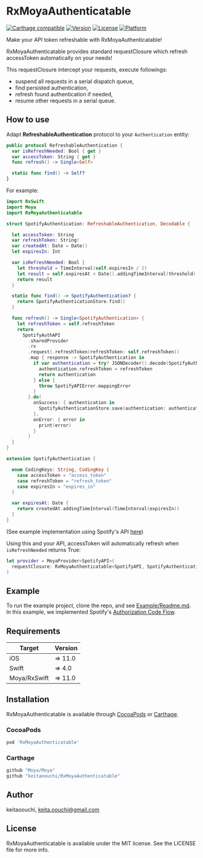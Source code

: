 # RxMoyaAuthenticatable

[![Carthage compatible](https://img.shields.io/badge/Carthage-compatible-4BC51D.svg?style=flat)](https://github.com/Carthage/Carthage)
[![Version](https://img.shields.io/cocoapods/v/RxMoyaAuthenticatable.svg?style=flat)](https://cocoapods.org/pods/RxMoyaAuthenticatable)
[![License](https://img.shields.io/cocoapods/l/RxMoyaAuthenticatable.svg?style=flat)](https://cocoapods.org/pods/RxMoyaAuthenticatable)
[![Platform](https://img.shields.io/cocoapods/p/RxMoyaAuthenticatable.svg?style=flat)](https://cocoapods.org/pods/RxMoyaAuthenticatable)

Make your API token refreshable with RxMoyaAuthenticatable!

RxMoyaAuthenticatable provides standard requestClosure which refresh accessToken automatically on your needs!

This requestClosure intercept your requests, execute followings:

- suspend all requests in a serial dispatch queue,
- find persisted authentication,
- refresh found authentication if needed,
- resume other requests in a serial queue.

## How to use

Adapt **RefreshableAuthentication** protocol to your `Authentication` entity:

```swift
public protocol RefreshableAuthentication {
  var isRefreshNeeded: Bool { get }
  var accessToken: String { get }
  func refresh() -> Single<Self>

  static func find() -> Self?
}
```

For example:

```swift
import RxSwift
import Moya
import RxMoyaAuthenticatable

struct SpotifyAuthentication: RefreshableAuthentication, Decodable {

  let accessToken: String
  var refreshToken: String!
  var createdAt: Date = Date()
  let expiresIn: Int

  var isRefreshNeeded: Bool {
    let threshold = TimeInterval(self.expiresIn / 2)
    let result = self.expiresAt < Date().addingTimeInterval(threshold)
    return result
  }

  static func find() -> SpotifyAuthentication? {
    return SpotifyAuthenticationStore.find()
  }

  func refresh() -> Single<SpotifyAuthentication> {
    let refreshToken = self.refreshToken
    return
      SpotifyAuthAPI
        .sharedProvider
        .rx
        .request(.refreshToken(refreshToken: self.refreshToken))
        .map { response -> SpotifyAuthentication in
          if var authentication = try? JSONDecoder().decode(SpotifyAuthentication.self, from: response.data) {
            authentication.refreshToken = refreshToken
            return authentication
          } else {
            throw SpotifyAPIError.mappingError
          }
        }.do(
          onSuccess: { authentication in
            SpotifyAuthenticationStore.save(authentication: authentication)
          },
          onError: { error in
            print(error)
          }
        )
  }
}

extension SpotifyAuthentication {

  enum CodingKeys: String, CodingKey {
    case accessToken = "access_token"
    case refreshToken = "refresh_token"
    case expiresIn = "expires_in"
  }

  var expiresAt: Date {
    return createdAt.addingTimeInterval(TimeInterval(expiresIn))
  }
}

```
(See example implementation using Spotify's API [here](https://github.com/keitaoouchi/RxMoyaAuthenticatable/blob/master/Example/RxMoyaAuthenticatable/SpotifyAuthentication.swift))

Using this and your API, accessToken will automatically refresh when `isRefreshNeeded` returns True:

```swift
let provider = MoyaProvider<SpotifyAPI>(
  requestClosure: RxMoyaAuthenticatable<SpotifyAPI, SpotifyAuthentication>().requestClosure
)
```

## Example

To run the example project, clone the repo, and see [Example/Readme.md](https://github.com/keitaoouchi/RxMoyaAuthenticatable/blob/master/Example/README.md).
In this example, we implemented Spotify's [Authorization Code Flow](https://beta.developer.spotify.com/documentation/general/guides/authorization-guide/).

## Requirements

| Target            | Version  |
|-------------------|----------|
| iOS               |  => 11.0 |
| Swift             |  => 4.0  |
| Moya/RxSwift      |  => 11.0 |

## Installation

RxMoyaAuthenticatable is available through [CocoaPods](https://cocoapods.org) or [Carthage](https://github.com/Carthage/Carthage).

### CocoaPods

```ruby
pod 'RxMoyaAuthenticatable'
```

### Carthage

```ruby
github "Moya/Moya"
github "keitaoouchi/RxMoyaAuthenticatable"
```

## Author

keitaoouchi, keita.oouchi@gmail.com

## License

RxMoyaAuthenticatable is available under the MIT license. See the LICENSE file for more info.
